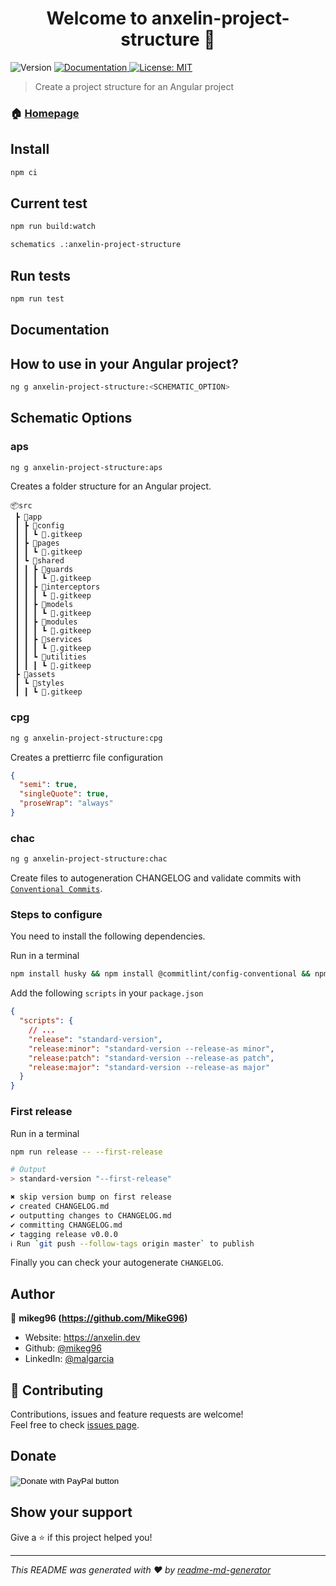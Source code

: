<h1 align="center">Welcome to anxelin-project-structure 👋</h1>
<p>
  <img alt="Version" src="https://img.shields.io/badge/version-0.1.0-blue.svg?cacheSeconds=2592000" />
  <a href="https://github.com/MikeG96/anxelin-project-structure/#README" target="_blank">
    <img alt="Documentation" src="https://img.shields.io/badge/documentation-yes-brightgreen.svg" />
  </a>
  <a href="#" target="_blank">
    <img alt="License: MIT" src="https://img.shields.io/badge/License-MIT-yellow.svg" />
  </a>
</p>

> Create a project structure for an Angular project

### 🏠 [Homepage](https://github.com/MikeG96/anxelin-project-structure/#README)

## Install

```sh
npm ci
```

## Current test

```sh
npm run build:watch
```

```sh
schematics .:anxelin-project-structure
```

## Run tests

```sh
npm run test
```

## Documentation

## How to use in your Angular project?

```sh
ng g anxelin-project-structure:<SCHEMATIC_OPTION>
```

## Schematic Options

### aps

```sh
ng g anxelin-project-structure:aps
```

Creates a folder structure for an Angular project.

```
📦src
 ┣ 📂app
 ┃ ┣ 📂config
 ┃ ┃ ┗ 📜.gitkeep
 ┃ ┣ 📂pages
 ┃ ┃ ┗ 📜.gitkeep
 ┃ ┗ 📂shared
 ┃ ┃ ┣ 📂guards
 ┃ ┃ ┃ ┗ 📜.gitkeep
 ┃ ┃ ┣ 📂interceptors
 ┃ ┃ ┃ ┗ 📜.gitkeep
 ┃ ┃ ┣ 📂models
 ┃ ┃ ┃ ┗ 📜.gitkeep
 ┃ ┃ ┣ 📂modules
 ┃ ┃ ┃ ┗ 📜.gitkeep
 ┃ ┃ ┣ 📂services
 ┃ ┃ ┃ ┗ 📜.gitkeep
 ┃ ┃ ┗ 📂utilities
 ┃ ┃ ┃ ┗ 📜.gitkeep
 ┣ 📂assets
 ┃ ┗ 📂styles
 ┃ ┃ ┗ 📜.gitkeep
```

### cpg

```sh
ng g anxelin-project-structure:cpg
```

Creates a prettierrc file configuration

```json
{
  "semi": true,
  "singleQuote": true,
  "proseWrap": "always"
}
```

### chac

```sh
ng g anxelin-project-structure:chac
```

Create files to autogeneration CHANGELOG and validate commits with
[`Conventional Commits`](https://www.conventionalcommits.org/en/v1.0.0/).

### Steps to configure

You need to install the following dependencies.

Run in a terminal

```sh
npm install husky && npm install @commitlint/config-conventional && npm i --save-dev standard-version
```

Add the following `scripts` in your `package.json`

```json
{
  "scripts": {
    // ...
    "release": "standard-version",
    "release:minor": "standard-version --release-as minor",
    "release:patch": "standard-version --release-as patch",
    "release:major": "standard-version --release-as major"
  }
}
```

### First release

Run in a terminal

```sh
npm run release -- --first-release

# Output
> standard-version "--first-release"

✖ skip version bump on first release
✔ created CHANGELOG.md
✔ outputting changes to CHANGELOG.md
✔ committing CHANGELOG.md
✔ tagging release v0.0.0
ℹ Run `git push --follow-tags origin master` to publish
```

Finally you can check your autogenerate `CHANGELOG`.

## Author

👤 **mikeg96 (https://github.com/MikeG96)**

- Website: https://anxelin.dev
- Github: [@mikeg96](https://github.com/mikeg96)
- LinkedIn: [@malgarcia](https://linkedin.com/in/malgarcia)

## 🤝 Contributing

Contributions, issues and feature requests are welcome!<br />Feel free to check
[issues page](https://github.com/MikeG96/anxelin-project-structure/issues).

## Donate

<form action="https://www.paypal.com/donate" method="post" target="_top">
<input type="hidden" name="hosted_button_id" value="866QFDYAF5F5W" />
<input type="image" src="https://www.paypalobjects.com/en_US/MX/i/btn/btn_donateCC_LG.gif" border="0" name="submit" title="PayPal - The safer, easier way to pay online!" alt="Donate with PayPal button" />
<img alt="" border="0" src="https://www.paypal.com/en_MX/i/scr/pixel.gif" width="1" height="1" />
</form>

## Show your support

Give a ⭐️ if this project helped you!

---

_This README was generated with ❤️ by
[readme-md-generator](https://github.com/kefranabg/readme-md-generator)_

